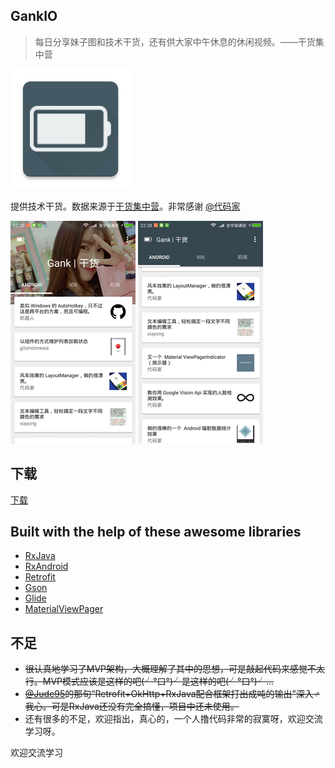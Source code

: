 ## GankIO

>每日分享妹子图和技术干货，还有供大家中午休息的休闲视频。——干货集中营

![icon](app/src/main/res/mipmap-xxxhdpi/ic_launcher.png "")



提供技术干货。数据来源于[干货集中营](http://gank.io/)。非常感谢 [@代码家](http://weibo.com/u/1628291124?topnav=1&wvr=6&topsug=1&is_all=1)

![img](art/2.png) ![img](art/3.png)

## 下载
[下载](https://github.com/Temoa/GankIO/blob/master/apk)

## Built with the help of these awesome libraries

* [RxJava](https://github.com/ReactiveX/RxJava)
* [RxAndroid](https://github.com/ReactiveX/RxAndroid)
* [Retrofit](https://github.com/square/retrofit)
* [Gson](https://github.com/google/gson)
* [Glide](https://github.com/bumptech/glide)
* [MaterialViewPager](https://github.com/florent37/MaterialViewPager)

## 不足
* ~~很认真地学习了MVP架构，大概理解了其中的思想，可是敲起代码来感觉不太行。MVP模式应该是这样的吧(╯°口°)╯是这样的吧(╯°口°)╯...~~
* ~~[@Jude95](https://github.com/Jude95)的那句“Retrofit+OkHttp+RxJava配合框架打出成吨的输出”深入♂我心。可是RxJava还没有完全搞懂，项目中还未使用。~~
* 还有很多的不足，欢迎指出，真心的，一个人撸代码非常的寂寞呀，欢迎交流学习呀。


欢迎交流学习
